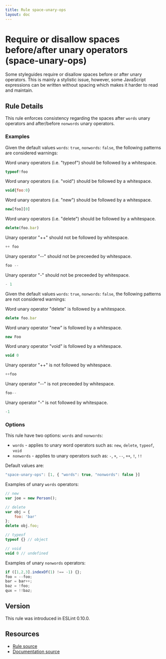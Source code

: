 ```yaml
---
title: Rule space-unary-ops
layout: doc
---
```

<!-- Note: No pull requests accepted for this file. See README.md in the root directory for details. -->
# Require or disallow spaces before/after unary operators (space-unary-ops)

Some styleguides require or disallow spaces before or after unary operators. This is mainly a stylistic issue, however, some JavaScript expressions can be written without spacing which makes it harder to read and maintain.

## Rule Details

This rule enforces consistency regarding the spaces after `words` unary operators and after/before `nonwords` unary operators.

### Examples

Given the default values `words`: `true`, `nonwords`: `false`, the following patterns are considered warnings:

Word unary operators (i.e. "typeof") should be followed by a whitespace.

```js
typeof!foo
```

Word unary operators (i.e. "void") should be followed by a whitespace.

```js
void{foo:0}
```

Word unary operators (i.e. "new") should be followed by a whitespace.

```js
new[foo][0]
```

Word unary operators (i.e. "delete") should be followed by a whitespace.

```js
delete(foo.bar)
```

Unary operator "++" should not be followed by whitespace.

```js
++ foo
```

Unary operator "--" should not be preceeded by whitespace.

```js
foo --
```

Unary operator "-" should not be preceeded by whitespace.

```js
- 1
```

Given the default values `words`: `true`, `nonwords`: `false`, the following patterns are not considered warnings:

Word unary operator "delete" is followed by a whitespace.

```js
delete foo.bar
```

Word unary operator "new" is followed by a whitespace.

```js
new Foo
```

Word unary operator "void" is followed by a whitespace.

```js
void 0
```

Unary operator "++" is not followed by whitespace.

```js
++foo
```

Unary operator "--" is not preceeded by whitespace.

```js
foo--
```

Unary operator "-" is not followed by whitespace.

```js
-1
```

### Options

This rule have two options: `words` and `nonwords`:

* `words` - applies to unary word operators such as: `new`, `delete`, `typeof`, `void`
* `nonwords` - applies to unary operators such as: `-`, `+`, `--`, `++`, `!`, `!!`

Default values are:

```js
"space-unary-ops": [1, { "words": true, "nonwords": false }]
```

Examples of unary `words` operators:

```js
// new
var joe = new Person();

// delete
var obj = {
    foo: 'bar'
};
delete obj.foo;

// typeof
typeof {} // object

// void
void 0 // undefined
```

Examples of unary `nonwords` operators:

```js
if ([1,2,3].indexOf(1) !== -1) {};
foo = --foo;
bar = bar++;
baz = !foo;
qux = !!baz;
```

## Version

This rule was introduced in ESLint 0.10.0.

## Resources

* [Rule source](https://github.com/eslint/eslint/tree/master/lib/rules/space-unary-ops.js)
* [Documentation source](https://github.com/eslint/eslint/tree/master/docs/rules/space-unary-ops.md)
